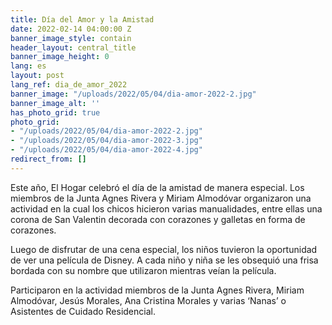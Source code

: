 ```yaml
---
title: Día del Amor y la Amistad
date: 2022-02-14 04:00:00 Z
banner_image_style: contain
header_layout: central_title
banner_image_height: 0
lang: es
layout: post
lang_ref: dia_de_amor_2022
banner_image: "/uploads/2022/05/04/dia-amor-2022-2.jpg"
banner_image_alt: ''
has_photo_grid: true
photo_grid:
- "/uploads/2022/05/04/dia-amor-2022-2.jpg"
- "/uploads/2022/05/04/dia-amor-2022-3.jpg"
- "/uploads/2022/05/04/dia-amor-2022-4.jpg"
redirect_from: []
---
```


Este año, El Hogar celebró el día de la amistad de manera especial. Los miembros de la Junta Agnes Rivera y Miriam Almodóvar organizaron una actividad en la cual los chicos hicieron varias manualidades, entre ellas una corona de San Valentin decorada con corazones y galletas en forma de corazones.

Luego de disfrutar de una cena especial, los niños tuvieron la oportunidad de ver una película de Disney. A cada niño y niña se les obsequió una frisa bordada con su nombre que utilizaron mientras veían la película.

Participaron en la actividad miembros de la Junta Agnes Rivera, Miriam Almodóvar, Jesús Morales, Ana Cristina Morales y varias ‘Nanas’ o Asistentes de Cuidado Residencial.
